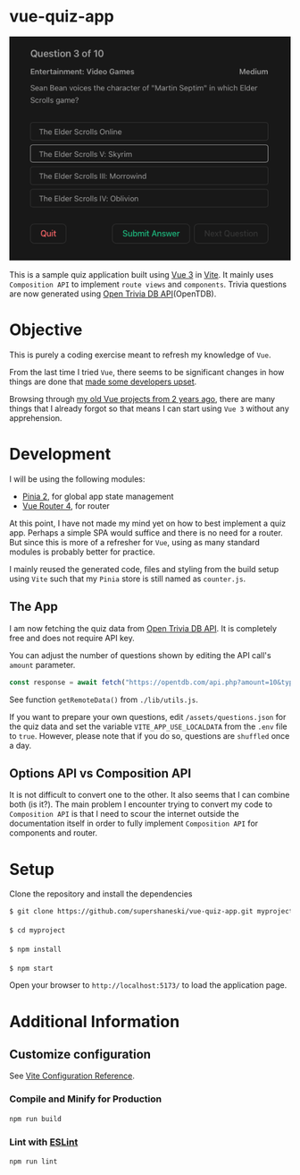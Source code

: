 # vue-quiz-app

![Quiz App](./docs/screenshot.png)

This is a sample quiz application built using [Vue 3](https://vuejs.org/guide/introduction.html) in [Vite](https://vitejs.dev/guide/). It mainly uses `Composition API` to implement `route views` and `components`.
Trivia questions are now generated using [Open Trivia DB API](https://opentdb.com/api_config.php)(OpenTDB).

# Objective

This is purely a coding exercise meant to refresh my knowledge of `Vue`.

From the last time I tried `Vue`, there seems to be significant changes in how things are done that [made some developers upset](https://www.reddit.com/r/vuejs/comments/pmpmot/rant_how_vue_3_drove_me_away/).

Browsing through [my old Vue projects from 2 years ago](https://github.com/supershaneski?tab=repositories&q=vue&type=&language=&sort=), there are many things that I already forgot so that means I can start using `Vue 3` without any apprehension.


# Development

I will be using the following modules:

* [Pinia 2](https://pinia.vuejs.org/introduction.html), for global app state management
* [Vue Router 4](https://router.vuejs.org/installation.html), for router

At this point, I have not made my mind yet on how to best implement a quiz app.
Perhaps a simple SPA would suffice and there is no need for a router.
But since this is more of a refresher for `Vue`, using as many standard modules is probably better for practice.

I mainly reused the generated code, files and styling from the build setup using `Vite` such that my `Pinia` store is still named as `counter.js`.


## The App

I am now fetching the quiz data from [Open Trivia DB API](https://opentdb.com/api_config.php).
It is completely free and does not require API key.

You can adjust the number of questions shown by editing the API call's `amount` parameter.

```javascript
const response = await fetch("https://opentdb.com/api.php?amount=10&type=multiple")
```

See function `getRemoteData()` from `./lib/utils.js`.

If you want to prepare your own questions, edit `/assets/questions.json` for the quiz data and set the variable `VITE_APP_USE_LOCALDATA` from the `.env` file to `true`.
However, please note that if you do so, questions are `shuffled` once a day.


## Options API vs Composition API

It is not difficult to convert one to the other. 
It also seems that I can combine both (is it?).
The main problem I encounter trying to convert my code to `Composition API` is that I need to scour the internet outside the documentation itself in order to fully implement `Composition API` for components and router.


# Setup

Clone the repository and install the dependencies

```sh
$ git clone https://github.com/supershaneski/vue-quiz-app.git myproject

$ cd myproject

$ npm install

$ npm start
```

Open your browser to `http://localhost:5173/` to load the application page.


# Additional Information

## Customize configuration

See [Vite Configuration Reference](https://vitejs.dev/config/).

### Compile and Minify for Production

```sh
npm run build
```

### Lint with [ESLint](https://eslint.org/)

```sh
npm run lint
```
